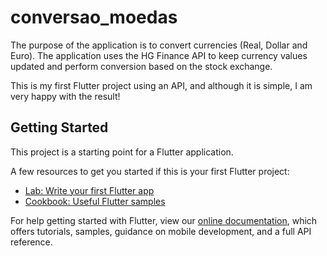 # conversao_moedas

The purpose of the application is to convert currencies (Real, Dollar and Euro). The application uses the HG Finance API to keep currency values ​​updated and perform conversion based on the stock exchange.

This is my first Flutter project using an API, and although it is simple, I am very happy with the result!

## Getting Started

This project is a starting point for a Flutter application.

A few resources to get you started if this is your first Flutter project:

- [Lab: Write your first Flutter app](https://flutter.dev/docs/get-started/codelab)
- [Cookbook: Useful Flutter samples](https://flutter.dev/docs/cookbook)

For help getting started with Flutter, view our
[online documentation](https://flutter.dev/docs), which offers tutorials,
samples, guidance on mobile development, and a full API reference.
